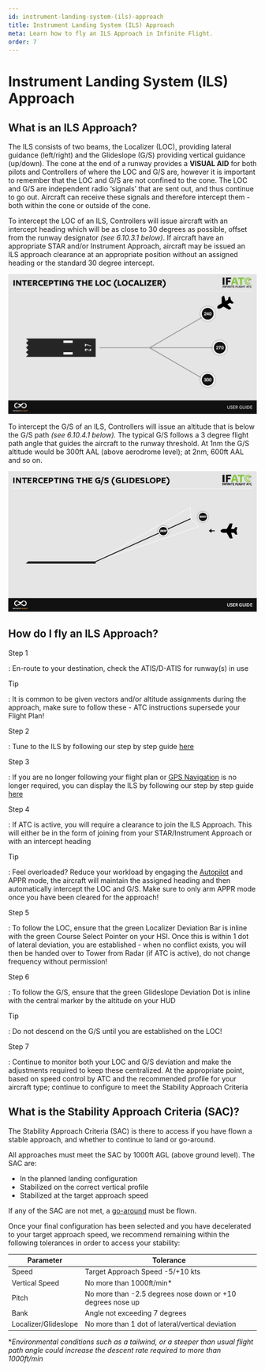```yaml
---
id: instrument-landing-system-(ils)-approach
title: Instrument Landing System (ILS) Approach
meta: Learn how to fly an ILS Approach in Infinite Flight.
order: 7
---
```


# Instrument Landing System (ILS) Approach



## What is an ILS Approach?

The ILS consists of two beams, the Localizer (LOC), providing lateral guidance (left/right) and the Glideslope (G/S) providing vertical guidance (up/down). The cone at the end of a runway provides a **VISUAL AID** for both pilots and Controllers of where the LOC and G/S are, however it is important to remember that the LOC and G/S are not confined to the cone. The LOC and G/S are independent radio ‘signals’ that are sent out, and thus continue to go out. Aircraft can receive these signals and therefore intercept them - both within the cone or outside of the cone.



To intercept the LOC of an ILS, Controllers will issue aircraft with an intercept heading which will be as close to 30 degrees as possible, offset from the runway designator *(see 6.10.3.1 below)*. If aircraft have an appropriate STAR and/or Instrument Approach, aircraft may be issued an ILS approach clearance at an appropriate position without an assigned heading or the standard 30 degree intercept. 



![Image 6.10.3.1 - Intercepting the localizer](_images/manual/graphics/atc-intercept-loc-v2.jpg)



To intercept the G/S of an ILS, Controllers will issue an altitude that is below the G/S path *(see 6.10.4.1 below).* The typical G/S follows a 3 degree flight path angle that guides the aircraft to the runway threshold. At 1nm the G/S altitude would be 300ft AAL (above aerodrome level); at 2nm, 600ft AAL and so on.



![Image 6.10.4.1 - Intercepting the glideslope](_images/manual/graphics/atc-intercept-gs.jpg)



## How do I fly an ILS Approach?

Step 1

: En-route to your destination, check the ATIS/D-ATIS for runway(s) in use



Tip

: It is common to be given vectors and/or altitude assignments during the approach, make sure to follow these - ATC instructions supersede your Flight Plan!



Step 2

: Tune to the ILS by following our step by step guide [here](/guide/getting-started-guide/pilot-user-interface/navigation#tuning-to-an-ils)



Step 3

: If you are no longer following your flight plan or [GPS Navigation](/guide/getting-started-guide/pilot-user-interface/navigation#gps-navigation) is no longer required, you can display the ILS by following our step by step guide [here](/guide/getting-started-guide/pilot-user-interface/navigation#displaying-an-ils-in-your-aircraft)



Step 4

: If ATC is active, you will require a clearance to join the ILS Approach. This will either be in the form of joining from your STAR/Instrument Approach or with an intercept heading



Tip

: Feel overloaded? Reduce your workload by engaging the [Autopilot](/guide/getting-started-guide/pilot-user-interface/autopilot#autopilot) and APPR mode, the aircraft will maintain the assigned heading and then automatically intercept the LOC and G/S. Make sure to only arm APPR mode once you have been cleared for the approach!



Step 5

: To follow the LOC, ensure that the green Localizer Deviation Bar is inline with the green Course Select Pointer on your HSI. Once this is within 1 dot of lateral deviation, you are established - when no conflict exists, you will then be handed over to Tower from Radar (if ATC is active), do not change frequency without permission!



Step 6

: To follow the G/S, ensure that the green Glideslope Deviation Dot is inline with the central marker by the altitude on your HUD



Tip

: Do not descend on the G/S until you are established on the LOC!



Step 7

: Continue to monitor both your LOC and G/S deviation and make the adjustments required to keep these centralized. At the appropriate point, based on speed control by ATC and the recommended profile for your aircraft type; continue to configure to meet the Stability Approach Criteria



## What is the Stability Approach Criteria (SAC)?

The Stability Approach Criteria (SAC) is there to access if you have flown a stable approach, and whether to continue to land or go-around.



All approaches must meet the SAC by 1000ft AGL (above ground level). The SAC are:



- In the planned landing configuration
- Stabilized on the correct vertical profile
- Stabilized at the target approach speed




If any of the SAC are not met, a [go-around](/guide/flying-guide/descent-to-landing/go-around-baulked-landing#go-around%2Fbaulked-landing) must be flown.



Once your final configuration has been selected and you have decelerated to your target approach speed, we recommend remaining  within the following tolerances in order to access your stability:



| Parameter            | Tolerance                                |
| -------------------- | ---------------------------------------- |
| Speed                | Target Approach Speed -5/+10 kts         |
| Vertical Speed       | No more than 1000ft/min*                 |
| Pitch                | No more than -2.5 degrees nose down or +10 degrees nose up |
| Bank                 | Angle not exceeding 7 degrees            |
| Localizer/Glideslope | No more than 1 dot of lateral/vertical deviation |

**Environmental conditions such as a tailwind, or a steeper than usual flight path angle could increase the descent rate required to more than 1000ft/min*